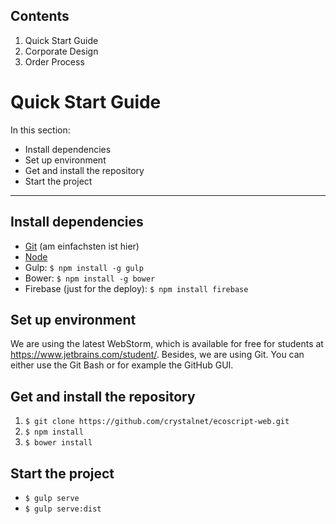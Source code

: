 ## Contents

1. Quick Start Guide
2. Corporate Design
3. Order Process

# Quick Start Guide
In this section:

* Install dependencies
* Set up environment
* Get and install the repository
* Start the project

***

## Install dependencies
* [Git](https://git-scm.com/download) (am einfachsten ist hier)
* [Node](https://nodejs.org/en/)
* Gulp: `$ npm install -g gulp`
* Bower: `$ npm install -g bower`
* Firebase (just for the deploy): `$ npm install firebase`


## Set up environment
We are using the latest WebStorm, which is available for free for students at https://www.jetbrains.com/student/.
Besides, we are using Git. You can either use the Git Bash or for example the GitHub GUI.

## Get and install the repository

1. `$ git clone https://github.com/crystalnet/ecoscript-web.git`
2. `$ npm install`
3. `$ bower install`

## Start the project
* `$ gulp serve`
* `$ gulp serve:dist`
